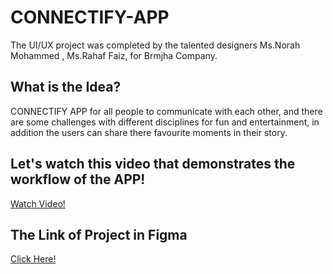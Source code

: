 # CONNECTIFY-APP
The UI/UX project was completed by the talented designers Ms.Norah Mohammed , Ms.Rahaf Faiz, for Brmjha Company.
## What is the Idea?
CONNECTIFY APP for all people to communicate with each other, and there are some challenges with different disciplines for fun and entertainment, in addition the users can share there favourite moments in their story.
## Let's watch this video that demonstrates the workflow of the APP!
[Watch Video!](https://drive.google.com/file/d/1roCb50m5kpO1e3xYxLU7kH96PQC63V8K/view?usp=drivesdk)
## The Link of Project in Figma
[Click Here!](https://www.figma.com/file/C81PZRFo4emhqpiCcDaARO/Social-Media-Chat-App?type=design&node-id=7%3A23&mode=design&t=sOq6GsGZCLD2JNHA-1)
